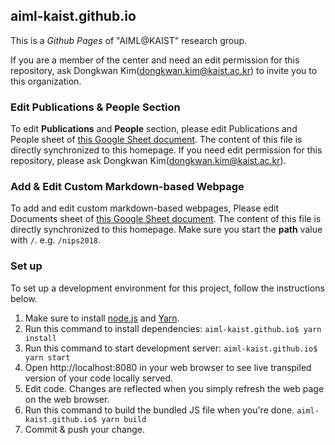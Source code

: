
## aiml-kaist.github.io

This is a *Github Pages* of "AIML@KAIST" research group.

If you are a member of the center and need an edit permission for this repository, 
ask Dongkwan Kim(dongkwan.kim@kaist.ac.kr) to invite you to this organization. 

### Edit Publications & People Section

To edit **Publications** and **People** section, please edit Publications and People sheet of [this Google Sheet document](https://docs.google.com/spreadsheets/d/1VbnLcMGOiZaFU8G85owHAsUTmZl_-fSkpo-904DQr-k/edit?usp=sharing). The content of this file is directly synchronized to this homepage. If you need edit permission for this repository, please ask Dongkwan Kim(dongkwan.kim@kaist.ac.kr).

### Add & Edit Custom Markdown-based Webpage

To add and edit custom markdown-based webpages, Please edit Documents sheet of [this Google Sheet document](https://docs.google.com/spreadsheets/d/1VbnLcMGOiZaFU8G85owHAsUTmZl_-fSkpo-904DQr-k/edit?usp=sharing). The content of this file is directly synchronized to this homepage. Make sure you start the **path** value with `/`. e.g. `/nips2018`.

### Set up

To set up a development environment for this project, follow the instructions below.

1. Make sure to install [node.js](https://nodejs.org/en/) and [Yarn](https://yarnpkg.com/en/docs/install).
1. Run this command to install dependencies: `aiml-kaist.github.io$ yarn install`
1. Run this command to start development server: `aiml-kaist.github.io$ yarn start`
1. Open http://localhost:8080 in your web browser to see live transpiled version of your code locally served.
1. Edit code. Changes are reflected when you simply refresh the web page on the web browser.
1. Run this command to build the bundled JS file when you're done. `aiml-kaist.github.io$ yarn build`
1. Commit & push your change.
